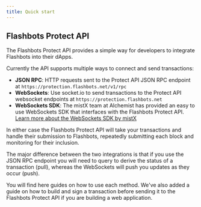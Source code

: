 ```yaml
---
title: Quick start
---
```


## Flashbots Protect API

The Flashbots Protect API provides a simple way for developers to integrate Flashbots into their dApps.

Currently the API supports multiple ways to connect and send transactions:

- **JSON RPC**: HTTP requests sent to the Protect API JSON RPC endpoint at `https://protection.flashbots.net/v1/rpc`
- **WebSockets**: Use socket.io to send transactions to the Protect API websocket endpoints at `https://protection.flashbots.net`
- **WebSockets SDK**: The mistX team at Alchemist has provided an easy to use WebSockets SDK that interfaces with the Flashbots Protect API. [Learn more about the WebSockets SDK by mistX](https://docs.mistx.io/docs/mistx/ZG9jOjIyNDQ2MDk-websockets-sdk)

In either case the Flashbots Protect API will take your transactions and handle their submission to Flashbots, repeatedly submitting each block and monitoring for their inclusion.

The major difference between the two integrations is that if you use the JSON RPC endpoint you will need to query to derive the status of a transaction (pull), whereas the WebSockets will push you updates as they occur (push).

You will find here guides on how to use each method. We've also added a guide on how to build and sign a transaction before sending it to the Flashbots Protect API if you are building a web application.